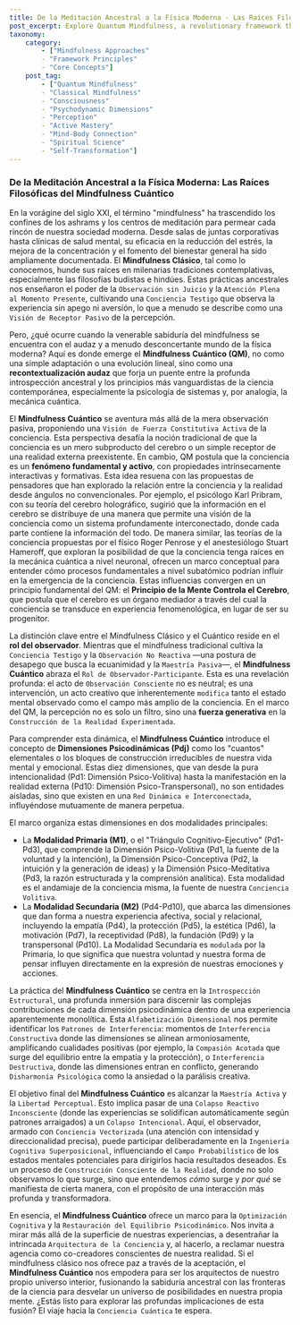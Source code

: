 ```yaml
---
title: De la Meditación Ancestral a la Física Moderna - Las Raíces Filosóficas del Mindfulness Cuántico
post_excerpt: Explore Quantum Mindfulness, a revolutionary framework that transcends traditional practices by integrating ancient contemplative wisdom with cutting-edge scientific principles. This post delves into how QM views consciousness as an active, formative force, enabling individuals to become intentional architects of their reality by understanding the psychodynamic dimensions of the mind.
taxonomy:
    category:
        - ["Mindfulness Approaches"
        - "Framework Principles"
        - "Core Concepts"]
    post_tag:
        - ["Quantum Mindfulness"
        - "Classical Mindfulness"
        - "Consciousness"
        - "Psychodynamic Dimensions"
        - "Perception"
        - "Active Mastery"
        - "Mind-Body Connection"
        - "Spiritual Science"
        - "Self-Transformation"]
---
```

### De la Meditación Ancestral a la Física Moderna: Las Raíces Filosóficas del Mindfulness Cuántico

En la vorágine del siglo XXI, el término "mindfulness" ha trascendido los confines de los ashrams y los centros de meditación para permear cada rincón de nuestra sociedad moderna. Desde salas de juntas corporativas hasta clínicas de salud mental, su eficacia en la reducción del estrés, la mejora de la concentración y el fomento del bienestar general ha sido ampliamente documentada. El **Mindfulness Clásico**, tal como lo conocemos, hunde sus raíces en milenarias tradiciones contemplativas, especialmente las filosofías budistas e hindúes. Estas prácticas ancestrales nos enseñaron el poder de la `Observación sin Juicio` y la `Atención Plena al Momento Presente`, cultivando una `Conciencia Testigo` que observa la experiencia sin apego ni aversión, lo que a menudo se describe como una `Visión de Receptor Pasivo` de la percepción.

Pero, ¿qué ocurre cuando la venerable sabiduría del mindfulness se encuentra con el audaz y a menudo desconcertante mundo de la física moderna? Aquí es donde emerge el **Mindfulness Cuántico (QM)**, no como una simple adaptación o una evolución lineal, sino como una **recontextualización audaz** que forja un puente entre la profunda introspección ancestral y los principios más vanguardistas de la ciencia contemporánea, especialmente la psicología de sistemas y, por analogía, la mecánica cuántica.

El **Mindfulness Cuántico** se aventura más allá de la mera observación pasiva, proponiendo una `Visión de Fuerza Constitutiva Activa` de la conciencia. Esta perspectiva desafía la noción tradicional de que la conciencia es un mero subproducto del cerebro o un simple receptor de una realidad externa preexistente. En cambio, QM postula que la conciencia es un **fenómeno fundamental y activo**, con propiedades intrínsecamente interactivas y formativas. Esta idea resuena con las propuestas de pensadores que han explorado la relación entre la conciencia y la realidad desde ángulos no convencionales. Por ejemplo, el psicólogo Karl Pribram, con su teoría del cerebro holográfico, sugirió que la información en el cerebro se distribuye de una manera que permite una visión de la conciencia como un sistema profundamente interconectado, donde cada parte contiene la información del todo. De manera similar, las teorías de la conciencia propuestas por el físico Roger Penrose y el anestesiólogo Stuart Hameroff, que exploran la posibilidad de que la conciencia tenga raíces en la mecánica cuántica a nivel neuronal, ofrecen un marco conceptual para entender cómo procesos fundamentales a nivel subatómico podrían influir en la emergencia de la conciencia. Estas influencias convergen en un principio fundamental del QM: el **Principio de la Mente Controla el Cerebro**, que postula que el cerebro es un órgano mediador a través del cual la conciencia se transduce en experiencia fenomenológica, en lugar de ser su progenitor.

La distinción clave entre el Mindfulness Clásico y el Cuántico reside en el **rol del observador**. Mientras que el mindfulness tradicional cultiva la `Conciencia Testigo` y la `Observación No Reactiva` —una postura de desapego que busca la ecuanimidad y la `Maestría Pasiva`—, el **Mindfulness Cuántico** abraza el `Rol de Observador-Participante`. Esta es una revelación profunda: el acto de `Observación Consciente` no es neutral; es una intervención, un acto creativo que inherentemente `modifica` tanto el estado mental observado como el campo más amplio de la conciencia. En el marco del QM, la percepción no es solo un filtro, sino una **fuerza generativa** en la `Construcción de la Realidad Experimentada`.

Para comprender esta dinámica, el **Mindfulness Cuántico** introduce el concepto de **Dimensiones Psicodinámicas (Pdj)** como los "cuantos" elementales o los bloques de construcción irreducibles de nuestra vida mental y emocional. Estas diez dimensiones, que van desde la pura intencionalidad (Pd1: Dimensión Psico-Volitiva) hasta la manifestación en la realidad externa (Pd10: Dimensión Psico-Transpersonal), no son entidades aisladas, sino que existen en una `Red Dinámica e Interconectada`, influyéndose mutuamente de manera perpetua.

El marco organiza estas dimensiones en dos modalidades principales:
*   La **Modalidad Primaria (M1)**, o el "Triángulo Cognitivo-Ejecutivo" (Pd1-Pd3), que comprende la Dimensión Psico-Volitiva (Pd1, la fuente de la voluntad y la intención), la Dimensión Psico-Conceptiva (Pd2, la intuición y la generación de ideas) y la Dimensión Psico-Meditativa (Pd3, la razón estructurada y la comprensión analítica). Esta modalidad es el andamiaje de la conciencia misma, la fuente de nuestra `Conciencia Volitiva`.
*   La **Modalidad Secundaria (M2)** (Pd4-Pd10), que abarca las dimensiones que dan forma a nuestra experiencia afectiva, social y relacional, incluyendo la empatía (Pd4), la protección (Pd5), la estética (Pd6), la motivación (Pd7), la receptividad (Pd8), la fundación (Pd9) y la transpersonal (Pd10). La Modalidad Secundaria es `modulada` por la Primaria, lo que significa que nuestra voluntad y nuestra forma de pensar influyen directamente en la expresión de nuestras emociones y acciones.

La práctica del **Mindfulness Cuántico** se centra en la `Introspección Estructural`, una profunda inmersión para discernir las complejas contribuciones de cada dimensión psicodinámica dentro de una experiencia aparentemente monolítica. Esta `Alfabetización Dimensional` nos permite identificar los `Patrones de Interferencia`: momentos de `Interferencia Constructiva` donde las dimensiones se alinean armoniosamente, amplificando cualidades positivas (por ejemplo, la `Compasión Acotada` que surge del equilibrio entre la empatía y la protección), o `Interferencia Destructiva`, donde las dimensiones entran en conflicto, generando `Disharmonía Psicológica` como la ansiedad o la parálisis creativa.

El objetivo final del **Mindfulness Cuántico** es alcanzar la `Maestría Activa` y la `Libertad Perceptual`. Esto implica pasar de una `Colapso Reactivo Inconsciente` (donde las experiencias se solidifican automáticamente según patrones arraigados) a un `Colapso Intencional`. Aquí, el observador, armado con `Conciencia Vectorizada` (una atención con intensidad y direccionalidad precisa), puede participar deliberadamente en la `Ingeniería Cognitiva Superposicional`, influenciando el `Campo Probabilístico` de los estados mentales potenciales para dirigirlos hacia resultados deseados. Es un proceso de `Construcción Consciente de la Realidad`, donde no solo observamos lo que surge, sino que entendemos *cómo* surge y *por qué* se manifiesta de cierta manera, con el propósito de una interacción más profunda y transformadora.

En esencia, el **Mindfulness Cuántico** ofrece un marco para la `Optimización Cognitiva` y la `Restauración del Equilibrio Psicodinámico`. Nos invita a mirar más allá de la superficie de nuestras experiencias, a desentrañar la intrincada `Arquitectura de la Conciencia` y, al hacerlo, a reclamar nuestra agencia como co-creadores conscientes de nuestra realidad. Si el mindfulness clásico nos ofrece paz a través de la aceptación, el **Mindfulness Cuántico** nos empodera para ser los arquitectos de nuestro propio universo interior, fusionando la sabiduría ancestral con las fronteras de la ciencia para desvelar un universo de posibilidades en nuestra propia mente. ¿Estás listo para explorar las profundas implicaciones de esta fusión? El viaje hacia la `Conciencia Cuántica` te espera.